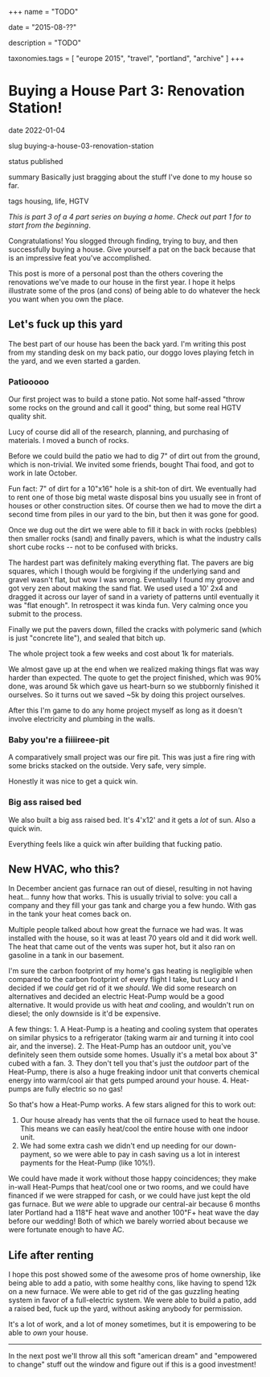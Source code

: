 +++
name = "TODO"

date = "2015-08-??"

description = "TODO"

taxonomies.tags = [
    "europe 2015", "travel", "portland", "archive"
]
+++
# Buying a House Part 3: Renovation Station!

date
2022-01-04

slug
buying-a-house-03-renovation-station

status
published

summary
Basically just bragging about the stuff I've done to my house so far.

tags
housing, life, HGTV

*This is part 3 of a 4 part series on buying a home*. *Check out part 1
for to start from the beginning*.

Congratulations! You slogged through finding, trying to buy, and then
successfully buying a house. Give yourself a pat on the back because
that is an impressive feat you've accomplished.

This post is more of a personal post than the others covering the
renovations we've made to our house in the first year. I hope it helps
illustrate some of the pros (and cons) of being able to do whatever the
heck you want when you own the place.

## Let's fuck up this yard

The best part of our house has been the back yard. I'm writing this post
from my standing desk on my back patio, our doggo loves playing fetch in
the yard, and we even started a garden.

### Patiooooo

Our first project was to build a stone patio. Not some half-assed "throw
some rocks on the ground and call it good" thing, but some real HGTV
quality shit.

Lucy of course did all of the research, planning, and purchasing of
materials. I moved a bunch of rocks.

Before we could build the patio we had to dig 7" of dirt out from the
ground, which is non-trivial. We invited some friends, bought Thai food,
and got to work in late October.

Fun fact: 7" of dirt for a 10"x16" hole is a shit-ton of dirt. We
eventually had to rent one of those big metal waste disposal bins you
usually see in front of houses or other construction sites. Of course
then we had to move the dirt a second time from piles in our yard to the
bin, but then it was gone for good.

Once we dug out the dirt we were able to fill it back in with rocks
(pebbles) then smaller rocks (sand) and finally pavers, which is what
the industry calls short cube rocks -- not to be confused with bricks.

The hardest part was definitely making everything flat. The pavers are
big squares, which I though would be forgiving if the underlying sand
and gravel wasn't flat, but wow I was wrong. Eventually I found my
groove and got very zen about making the sand flat. We used used a 10'
2x4 and dragged it across our layer of sand in a variety of patterns
until eventually it was "flat enough". In retrospect it was kinda fun.
Very calming once you submit to the process.

Finally we put the pavers down, filled the cracks with polymeric sand
(which is just "concrete lite"), and sealed that bitch up.

The whole project took a few weeks and cost about 1k for materials.

We almost gave up at the end when we realized making things flat was way
harder than expected. The quote to get the project finished, which was
90% done, was around 5k which gave us heart-burn so we stubbornly
finished it ourselves. So it turns out we saved ~5k by doing this
project ourselves.

After this I'm game to do any home project myself as long as it doesn't
involve electricity and plumbing in the walls.

### Baby you're a fiiiireee-pit

A comparatively small project was our fire pit. This was just a fire
ring with some bricks stacked on the outside. Very safe, very simple.

Honestly it was nice to get a quick win.

### Big ass raised bed

We also built a big ass raised bed. It's 4'x12' and it gets a *lot* of
sun. Also a quick win.

Everything feels like a quick win after building that fucking patio.

## New HVAC, who this?

In December ancient gas furnace ran out of diesel, resulting in not
having heat... funny how that works. This is usually trivial to solve:
you call a company and they fill your gas tank and charge you a few
hundo. With gas in the tank your heat comes back on.

Multiple people talked about how great the furnace we had was. It was
installed with the house, so it was at least 70 years old and it did
work well. The heat that came out of the vents was super hot, but it
also ran on gasoline in a tank in our basement.

I'm sure the carbon footprint of my home's gas heating is negligible
when compared to the carbon footprint of every flight I take, but Lucy
and I decided if we *could* get rid of it we *should*. We did some
research on alternatives and decided an electric Heat-Pump would be a
good alternative. It would provide us with heat *and* cooling, and
wouldn't run on diesel; the only downside is it'd be expensive.

A few things: 1. A Heat-Pump is a heating and cooling system that
operates on similar physics to a refrigerator (taking warm air and
turning it into cool air, and the inverse). 2. The Heat-Pump has an
outdoor unit, you've definitely seen them outside some homes. Usually
it's a metal box about 3" cubed with a fan. 3. They don't tell you
that's just the *outdoor* part of the Heat-Pump, there is also a huge
freaking indoor unit that converts chemical energy into warm/cool air
that gets pumped around your house. 4. Heat-pumps are fully electric so
no gas!

So that's how a Heat-Pump works. A few stars aligned for this to work
out:

1.  Our house already has vents that the oil furnace used to heat the
    house. This means we can easily heat/cool the entire house with one
    indoor unit.
2.  We had some extra cash we didn't end up needing for our
    down-payment, so we were able to pay in cash saving us a lot in
    interest payments for the Heat-Pump (like 10%!).

We could have made it work without those happy coincidences; they make
in-wall Heat-Pumps that heat/cool one or two rooms, and we could have
financed if we were strapped for cash, or we could have just kept the
old gas furnace. But we *were* able to upgrade our central-air because 6
months later Portland had a 118℉ heat wave and another 100℉+ heat wave
the day before our wedding! Both of which we barely worried about
because we were fortunate enough to have AC.

## Life after renting

I hope this post showed some of the awesome pros of home ownership, like
being able to add a patio, with some healthy cons, like having to spend
12k on a new furnace. We were able to get rid of the gas guzzling
heating system in favor of a full-electric system. We were able to build
a patio, add a raised bed, fuck up the yard, without asking anybody for
permission.

It's a lot of work, and a lot of money sometimes, but it is empowering
to be able to *own* your house.

------------------------------------------------------------------------

In the next post we'll throw all this soft "american dream" and
"empowered to change" stuff out the window and figure out if this is a
good investment!
